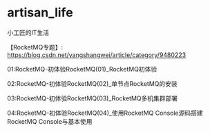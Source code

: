 # artisan_life
小工匠的IT生活


【RocketMQ专题】: https://blog.csdn.net/yangshangwei/article/category/9480223

01:RocketMQ-初体验RocketMQ(01)_RocketMQ初体验

02:RocketMQ-初体验RocketMQ(02)_单节点RocketMQ的安装

03:RocketMQ-初体验RocketMQ(03)_RocketMQ多机集群部署

04:RocketMQ-初体验RocketMQ(04)_使用RocketMQ Console源码搭建RocketMQ Console与基本使用
